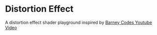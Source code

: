 # Distortion Effect

A distortion effect shader playground inspired by [Barney Codes Youtube Video](https://www.youtube.com/watch?v=ZcRptHYY3zM)
